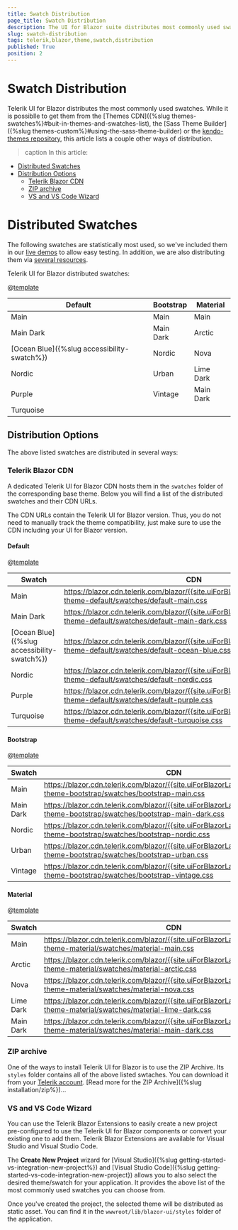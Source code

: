 ```yaml
---
title: Swatch Distribution
page_title: Swatch Distribution
description: The UI for Blazor suite distributes most commonly used swatches. Explore how you can access them.
slug: swatch-distribution
tags: telerik,blazor,theme,swatch,distribution
published: True
position: 2
---
```


# Swatch Distribution

Telerik UI for Blazor distributes the most commonly used swatches. While it is possiblle to get them from the [Themes CDN]({%slug themes-swatches%}#buit-in-themes-and-swatches-list), the [Sass Theme Builder]({%slug themes-custom%}#using-the-sass-theme-builder) or the [kendo-themes repository](https://github.com/telerik/kendo-themes), this article lists a couple other ways of distribution.

>caption In this article:

* [Distributed Swatches](#distributed-swatches)
* [Distribution Options](#distribution-options)
    * [Telerik Blazor CDN](#telerik-blazor-cdn)
    * [ZIP archive](#zip-archive)
    * [VS and VS Code Wizard](#vs-and-vs-code-wizard)

# Distributed Swatches

The following swatches are statistically most used, so we've included them in our [live demos](https://demos.telerik.com/blazor-ui/grid/overview) to allow easy testing. In addition, we are also distributing them via [several resources](#distribution-options).

Telerik UI for Blazor distributed swatches:

@[template](/_contentTemplates/common/parameters-table-styles.md#table-layout)

| Default    | Bootstrap  | Material |
| ----------- | ----------- | -------|
| Main | Main | Main
| Main Dark | Main Dark | Arctic
| [Ocean Blue]({%slug accessibility-swatch%}) | Nordic | Nova 
| Nordic | Urban | Lime Dark
| Purple | Vintage | Main Dark
| Turquoise 


## Distribution Options

The above listed swatches are distributed in several ways:

### Telerik Blazor CDN

A dedicated Telerik UI for Blazor CDN hosts them in the `swatches` folder of the corresponding base theme. Below you will find a list of the distributed swatches and their CDN URLs.

The CDN URLs contain the Telerik UI for Blazor version. Thus, you do not need to manually track the theme compatibility, just make sure to use the CDN including your UI for Blazor version.

#### Default

@[template](/_contentTemplates/common/parameters-table-styles.md#table-layout)

Swatch | CDN |
| ----------- | ----------- |
| Main | https://blazor.cdn.telerik.com/blazor/{{site.uiForBlazorLatestVersion}}/kendo-theme-default/swatches/default-main.css
| Main Dark | https://blazor.cdn.telerik.com/blazor/{{site.uiForBlazorLatestVersion}}/kendo-theme-default/swatches/default-main-dark.css
| [Ocean Blue]({%slug accessibility-swatch%}) | https://blazor.cdn.telerik.com/blazor/{{site.uiForBlazorLatestVersion}}/kendo-theme-default/swatches/default-ocean-blue.css
| Nordic | https://blazor.cdn.telerik.com/blazor/{{site.uiForBlazorLatestVersion}}/kendo-theme-default/swatches/default-nordic.css
| Purple | https://blazor.cdn.telerik.com/blazor/{{site.uiForBlazorLatestVersion}}/kendo-theme-default/swatches/default-purple.css
| Turquoise | https://blazor.cdn.telerik.com/blazor/{{site.uiForBlazorLatestVersion}}/kendo-theme-default/swatches/default-turquoise.css


#### Bootstrap

@[template](/_contentTemplates/common/parameters-table-styles.md#table-layout)

Swatch | CDN |
| ----------- | ----------- |
| Main | https://blazor.cdn.telerik.com/blazor/{{site.uiForBlazorLatestVersion}}/kendo-theme-bootstrap/swatches/bootstrap-main.css
| Main Dark | https://blazor.cdn.telerik.com/blazor/{{site.uiForBlazorLatestVersion}}/kendo-theme-bootstrap/swatches/bootstrap-main-dark.css
| Nordic | https://blazor.cdn.telerik.com/blazor/{{site.uiForBlazorLatestVersion}}/kendo-theme-bootstrap/swatches/bootstrap-nordic.css
| Urban | https://blazor.cdn.telerik.com/blazor/{{site.uiForBlazorLatestVersion}}/kendo-theme-bootstrap/swatches/bootstrap-urban.css
| Vintage | https://blazor.cdn.telerik.com/blazor/{{site.uiForBlazorLatestVersion}}/kendo-theme-bootstrap/swatches/bootstrap-vintage.css

#### Material

@[template](/_contentTemplates/common/parameters-table-styles.md#table-layout)

Swatch | CDN |
| ----------- | ----------- |
| Main | https://blazor.cdn.telerik.com/blazor/{{site.uiForBlazorLatestVersion}}/kendo-theme-material/swatches/material-main.css
| Arctic | https://blazor.cdn.telerik.com/blazor/{{site.uiForBlazorLatestVersion}}/kendo-theme-material/swatches/material-arctic.css
| Nova | https://blazor.cdn.telerik.com/blazor/{{site.uiForBlazorLatestVersion}}/kendo-theme-material/swatches/material-nova.css
| Lime Dark | https://blazor.cdn.telerik.com/blazor/{{site.uiForBlazorLatestVersion}}/kendo-theme-material/swatches/material-lime-dark.css
| Main Dark | https://blazor.cdn.telerik.com/blazor/{{site.uiForBlazorLatestVersion}}/kendo-theme-material/swatches/material-main-dark.css


### ZIP archive

One of the ways to install Telerik UI for Blazor is to use the ZIP Archive. Its `styles` folder contains all of the above listed swtaches. You can download it from your [Telerik account](https://www.telerik.com/account/). [Read more for the ZIP Archive]({%slug installation/zip%})...

### VS and VS Code Wizard

You can use the Telerik Blazor Extensions to easily create a new project pre-configured to use the Telerik UI for Blazor components or convert your existing one to add them. Telerik Blazor Extensions are available for Visual Studio and Visual Studio Code.

The **Create New Project** wizard for [Visual Studio]({%slug getting-started-vs-integration-new-project%}) and [Visual Studio Code]({%slug getting-started-vs-code-integration-new-project}) allows you to also select the desired theme/swatch for your application. It provides the above list of the most commonly used swatches you can choose from.

Once you've created the project, the selected theme will be distributed as static asset. You can find it in the `wwwroot/lib/blazor-ui/styles` folder of the application.

